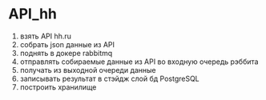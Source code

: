 # API_hh
1) взять API hh.ru 
2) собрать json данные из API
3) поднять в докере rabbitmq
4) отправлять собираемые данные из API во входную очередь рэббита
5) получать из выходной очереди данные
6) записывать результат в стэйдж слой бд PostgreSQL
7) построить хранилище
